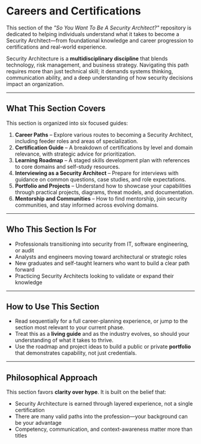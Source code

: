 # Careers and Certifications

This section of the _"So You Want To Be A Security Architect?"_ repository is dedicated to helping individuals understand what it takes to become a Security Architect—from foundational knowledge and career progression to certifications and real-world experience.

Security Architecture is a **multidisciplinary discipline** that blends technology, risk management, and business strategy. Navigating this path requires more than just technical skill; it demands systems thinking, communication ability, and a deep understanding of how security decisions impact an organization.

---

## What This Section Covers
This section is organized into six focused guides:

1. **Career Paths** – Explore various routes to becoming a Security Architect, including feeder roles and areas of specialization.
2. **Certification Guide** – A breakdown of certifications by level and domain relevance, with strategic advice for prioritization.
3. **Learning Roadmap** – A staged skills development plan with references to core domains and self-study resources.
4. **Interviewing as a Security Architect** – Prepare for interviews with guidance on common questions, case studies, and role expectations.
5. **Portfolio and Projects** – Understand how to showcase your capabilities through practical projects, diagrams, threat models, and documentation.
6. **Mentorship and Communities** – How to find mentorship, join security communities, and stay informed across evolving domains.

---

## Who This Section Is For
- Professionals transitioning into security from IT, software engineering, or audit
- Analysts and engineers moving toward architectural or strategic roles
- New graduates and self-taught learners who want to build a clear path forward
- Practicing Security Architects looking to validate or expand their knowledge

---

## How to Use This Section
- Read sequentially for a full career-planning experience, or jump to the section most relevant to your current phase.
- Treat this as a **living guide** and as the industry evolves, so should your understanding of what it takes to thrive.
- Use the roadmap and project ideas to build a public or private **portfolio** that demonstrates capability, not just credentials.

---

## Philosophical Approach
This section favors **clarity over hype**. It is built on the belief that:
- Security Architecture is earned through layered experience, not a single certification
- There are many valid paths into the profession—your background can be your advantage
- Competency, communication, and context-awareness matter more than titles
